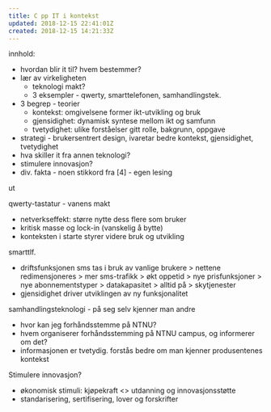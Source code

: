 ```yaml
---
title: C pp IT i kontekst
updated: 2018-12-15 22:41:01Z
created: 2018-12-15 14:21:33Z
---
```


innhold:

- hvordan blir it til? hvem bestemmer?
- lær av virkeligheten
    - teknologi makt?
    - 3 eksempler - qwerty, smarttelefonen, samhandlingstek.
- 3 begrep - teorier
    - kontekst: omgivelsene former ikt-utvikling og bruk
    - gjensidighet: dynamisk syntese mellom ikt og samfunn
    - tvetydighet: ulike forståelser gitt rolle, bakgrunn, oppgave
- strategi - brukersentrert design, ivaretar bedre kontekst, gjensidighet, tvetydighet
- hva skiller it fra annen teknologi?
- stimulere innovasjon?
- div. fakta - noen stikkord fra [4] - egen lesing

ut

qwerty-tastatur - vanens makt

- netverkseffekt: større nytte dess flere som bruker
- kritisk masse og lock-in (vanskelig å bytte)
- konteksten i starte styrer videre bruk og utvikling

smarttlf.

- driftsfunksjonen sms tas i bruk av vanlige brukere > nettene redimensjoneres > mer sms-trafikk > økt oppetid > nye prisfunksjoner > nye abonnementstyper > datakapasitet > alltid på > skytjenester
- gjensidighet driver utviklingen av ny funksjonalitet

samhandlingsteknologi - på seg selv kjenner man andre

- hvor kan jeg forhåndsstemme på NTNU?
- hvem organiserer forhåndsstemming på NTNU campus, og informerer om det?
- informasjonen er tvetydig. forstås bedre om man kjenner produsentenes kontekst

Stimulere innovasjon?

- økonomisk stimuli: kjøpekraft <> utdanning og innovasjonsstøtte
- standarisering, sertifisering, lover og forskrifter